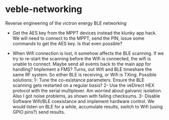# veble-networking
Reverse engineering of the victron energy BLE networking

- Get the AES key from the MPPT devices instead the klunky app hack. We will need to connect to the MPPT, send the PIN, issue some commands to get the AES key. Is that even possible?

- When Wifi connection is lost, it somehow affects the BLE scanning. If we try to re-start the scanning before the Wifi is connected, the wifi is unable to connect.
    Maybe send all events back to the main app for handling? Implement a FMS? Turns, out Wifi and BLE timeshare the same RF system. So either BLE is receiving, or Wifi is TXing. 
    Possible solutions: 
    1- Tune the co-existance parameters. Ensure the BLE scanning gets restarted on a regular basis?
    2- Use the veDirect HEX protocol with the serial multiplexer. Am worried about galvanic isolation. Also I got noise problems, as shown with failing checksums.
    3- Disable Software Wifi/BLE coexistance and implement hardware control. We would listen on BLE for a while, accumulate results, switch to Wifi (using GPIO pins?) send results. 
